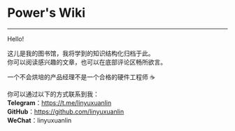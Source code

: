 # Power's Wiki

---

Hello!

这儿是我的图书馆，我将学到的知识结构化归档于此。  
你可以阅读感兴趣的文章，也可以在底部评论区畅所欲言。

一个不会烘培的产品经理不是一个合格的硬件工程师 :coffee:



你可以通过以下的方式联系到我：  
    **Telegram**：https://t.me/linyuxuanlin  
    **GitHub**：https://github.com/linyuxuanlin  
    **WeChat**：linyuxuanlin  



